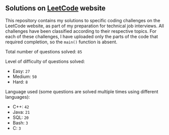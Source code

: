 ## Solutions on [LeetCode](https://leetcode.com/) website

This repository contains my solutions to specific coding challenges on the LeetCode website, as part of my preparation for technical job interviews. All challenges have been classified according to their respective topics. For each of these challenges, I have uploaded only the parts of the code that required completion, so the `main()` function is absent.

Total number of questions solved: `85`

Level of difficulty of questions solved:
* Easy: `27`
* Medium: `50`
* Hard: `8`

Language used (some questions are solved multiple times using different languages):
* C++: `42`
* Java: `21`
* SQL: `20`
* Bash: `3`
* C: `3`
